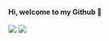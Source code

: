 #### Hi, welcome to my Github 👋

<img src="https://github-readme-stats.vercel.app/api?username=TangSY&include_all_commits=true&show_icons=true&hide_title=true" />

<img src="https://github-readme-stats.vercel.app/api/top-langs/?username=anuraghazra&layout=compact" />
